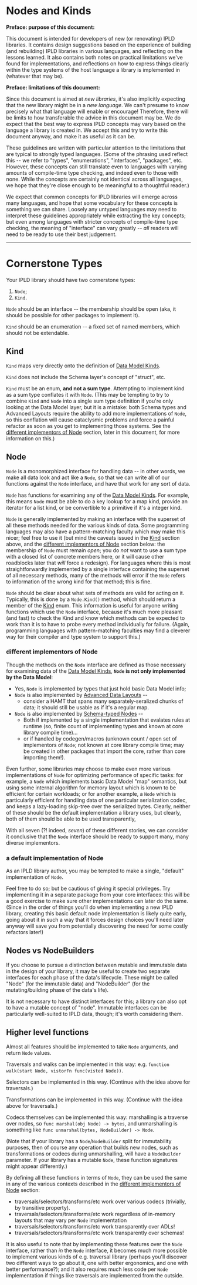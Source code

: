 Nodes and Kinds
===============

**Preface: purpose of this document:**

This document is intended for developers of new (or renovating) IPLD libraries.
It contains design suggestions based on the experience of building (and rebuilding)
IPLD libraries in various languages, and reflecting on the lessons learned.
It also contains both notes on practical limitations we've found for implementations,
and reflections on how to express things clearly within the type systems of the
host language a library is implemented in (whatever that may be).

**Preface: limitations of this document:**

Since this document is aimed at _new libraries_, it's also implicitly expecting
that the new library might be in a _new language_.
We can't presume to know precisely what that language will enable or encourage!
Therefore, there will be limits to how transferable the advice in this document may be.
We do expect that the best way to express IPLD concepts may vary based on
the language a library is created in.  We accept this and try to write this
document anyway, and make it as useful as it can be.

These guidelines are written with particular attention to the limitations that
are typical to strongly typed languages. (Some of the phrasing used reflect
this -- we refer to "types", "enumerations", "interfaces", "packages", etc.
However, these concepts can still translate even to languages with varying
amounts of compile-time type checking, and indeed even to those with none.
While the concepts are certainly not identical across all languages,
we hope that they're close enough to be meaningful to a thoughtful reader.)

We expect that common concepts for IPLD libraries will emerge across many languages,
and hope that some vocabulary for these concepts is something we can share.
Loosely any untyped languages may need to interpret these guidelines
appropriately while extracting the key concepts; but even among languages with
stricter concepts of compile-time type checking, the meaning of "interface"
can vary greatly -- _all_ readers will need to be ready to use their best judgement.

---

Cornerstone Types
=================

Your IPLD library should have two cornerstone types:

1. `Node`;
2. `Kind`.

`Node` should be an interface -- the membership should be open
(aka, it should be possible for other packages to implement it).

`Kind` should be an enumeration -- a fixed set of named members,
which should not be extendable.


Kind
----

`Kind` maps very directly onto the definition of
[Data Model Kinds](../../data-model-layer/data-model.md#kinds).

`Kind` does not include the Schema layer's concept of "struct", etc.

`Kind` must be an enum, **and not a sum type**.  Attempting to implement
kind as a sum type conflates it with `Node`.
(This may be tempting to try to combine `Kind` and `Node` into a single
sum type definition if you're only looking at the Data Model layer,
but it is a mistake: both Schema types and Advanced Layouts require
the ability to add more implementations of `Node`, so this conflation
will cause cataclysmic problems and force a painful refactor
as soon as you get to implementing those systems.
See the [different implementors of Node](#different-implementors-of-node)
section, later in this document, for more information on this.)


Node
----

`Node` is a monomorphized interface for handling data -- in other words,
we make all data look and act like a `Node`, so that we can write all of our
functions against the `Node` interface, and have that work for any sort of data.

`Node` has functions for examining any of the
[Data Model Kinds](../../data-model-layer/data-model.md#kinds).
For example, this means `Node` must be able to
do a key lookup for a map kind,
provide an iterator for a list kind,
or be convertible to a primitive if it's a integer kind.

`Node` is generally implemented by making an interface with the superset of all
these methods needed for the various kinds of data.
Some programming languages may also have a pattern-matching faculty which
may make this nicer; feel free to use it (but mind the caveats issued in the
[Kind](#kind) section above, and the
[different implementors of Node](#different-implementors-of-node) section below:
the membership of `Node` must remain *open*;
you do *not* want to use a sum type with a closed list of concrete members here,
or it will cause other roadblocks later that *will* force a redesign).
For languages where this is most straightforwardly implemented by a single
interface containing the superset of all necessary methods, many of the methods
will error if the `Node` refers to information of the wrong kind for that method;
this is fine.

`Node` should be clear about what sets of methods are valid for acting on it.
Typically, this is done by a `Node.Kind()` method, which should return
a member of the [Kind](#kind) enum.
This information is useful for anyone writing functions which use the `Node`
interface, because it's much more pleasant (and fast) to check the Kind and
know which methods can be expected to work than it is to have to probe every
method individually for failure.
(Again, programming languages with pattern-matching faculties may find
a cleverer way for their compiler and type system to support this.)

### different implementors of Node

Though the methods on the `Node` interface are defined as those necessary for
examining data of the [Data Model Kinds](../../data-model-layer/data-model.md#kinds),
**`Node` is not only implemented by the Data Model**:

- Yes, `Node` is implemented by types that just hold basic Data Model info;
- `Node` is also implemented by [Advanced Data Layouts](../../schemas/advanced-layouts.md) --
	- consider a HAMT that spans many separately-seralized chunks of data; it should still be usable as if it's a regular map.
- `Node` is also implemented by [Schema-typed Nodes](../../schemas/) --
	- Both if implemented by a single implementation that evalates rules at runtime (so, finite count of implementing types and known at core library compile time)...
	- or if handled by codegen/macros (unknown count / open set of implementors of `Node`; not known at core library compile time; may be created in other packages that import the core, rather than core importing them!).

Even further, some libraries may choose to make even more various
implementations of `Node` for optimizing performance of specific tasks:
for example, a `Node` which implements basic Data Model "map" semantics,
but using some internal algorithm for memory layout which is known to be
efficient for certain workloads;
or for another example, a `Node` which is particularly efficient for handling
data of one particular serialization codec, and keeps a lazy-loading skip-tree
over the serialized bytes.
Clearly, neither of these should be the default implementation a library uses,
but clearly, both of them should be able to be used transparently,

With all seven (?! indeed, *seven*) of these different stories,
we can consider it conclusive that the `Node` interface should be ready
to support many, many diverse implementors.

### a default implementation of Node

As an IPLD library author, you may be tempted to make a single, "default"
implementation of `Node`.

Feel free to do so; but be cautious of giving it special privileges.
Try implementing it in a separate package from your core interfaces: this will
be a good exercise to make sure other implementations can later do the same.
(Since in the order of things you'll do when implementing a new IPLD library,
creating this basic default node implementation is likely quite early,
going about it in such a way that it forces design choices you'll need later
anyway will save you from potentially discovering the need for some costly
refactors later!)


Nodes vs NodeBuilders
---------------------

If you choose to pursue a distinction between mutable and immutable data
in the design of your library, it may be useful to create two separate
interfaces for each phase of the data's lifecycle.
These might be called "Node" (for the immutable data)
and "NodeBuilder" (for the mutating/building phase of the data's life).

It is not necessary to have distinct interfaces for this;
a library can also opt to have a mutable concept of "node".
Immutable interfaces can be particularly well-suited to IPLD data, though;
it's worth considering them.


Higher level functions
----------------------

Almost all features should be implemented to take `Node` arguments,
and return `Node` values.

Traversals and walks can be implemented in this way: e.g.
`function walk(start Node, vistorFn func(visted Node))`.

Selectors can be implemented in this way.
(Continue with the idea above for traversals.)

Transformations can be implemented in this way.
(Continue with the idea above for traversals.)

Codecs themselves can be implemented this way:
marshalling is a traverse over nodes, so `func marshal(obj Node) -> bytes`,
and unmarshalling is something like `func unmarshal(bytes, NodeBuilder) -> Node`.

(Note that if your library has a `Node`/`NodeBuilder` split for immutability purposes,
then of course any operation that builds new nodes,
such as transformations or codecs during unmarshalling,
will have a `NodeBuilder` parameter.
If your library has a mutable `Node`, these function signatures might appear differently.)

By defining all these functions in terms of `Node`, they can be used the same
in any of the various contexts described in the
[different implementors of Node](#different-implementors-of-node) section:

- traversals/selectors/transforms/etc work over various codecs (trivially,
	by transitive property).
- traversals/selectors/transforms/etc work regardless of in-memory layouts
	that may vary per `Node` implementation
- traversals/selectors/transforms/etc work transparently over ADLs!
- traversals/selectors/transforms/etc work transparently over schemas!

It is also useful to note that by implementing these features over the `Node`
interface, rather than *in* the `Node` interface, it becomes much more
possible to implement various kinds of e.g. traversal library
(perhaps you'll discover two different ways to go about it,
one with better ergonomics, and one with better performance?);
and it also requires much less code per `Node` implementation if things
like traversals are implemented from the outside.
